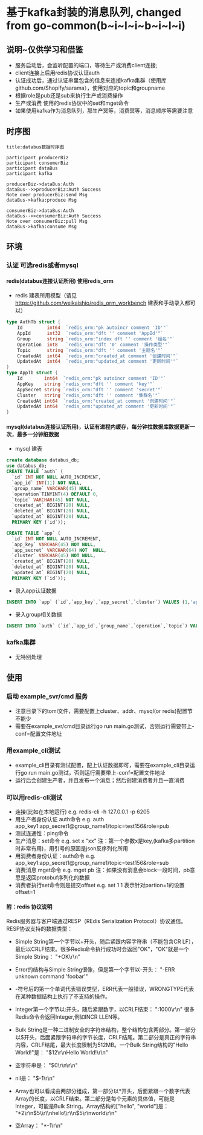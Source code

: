 # 基于kafka封装的消息队列, changed from go-common(b~i~l~i~b~i~l~i)
## 说明~仅供学习和借鉴
* 服务启动后，会监听配置的端口，等待生产或消费client连接;
* client连接上后用redis协议认证auth
* 认证成功后，通过认证串里包含的信息来连接kafka集群（使用库github.com/Shopify/sarama），使用对应的topic和groupname
* 根据role是pub还是sub来执行生产或消费操作
* 生产或消费 使用的redis协议中的set和mget命令
* 如果使用kafka作为消息队列，那生产冥等，消费冥等，消息顺序等需要注意

## 时序图
```sequence
title:databus数据时序图

participant producerBiz
participant consumerBiz
participant dataBus
participant kafka

producerBiz->dataBus:Auth
dataBus-->>producerBiz:Auth Success
Note over producerBiz:send Msg
dataBus->kafka:produce Msg

consumerBiz->dataBus:Auth
dataBus-->>consumerBiz:Auth Success
Note over consumerBiz:pull Msg
dataBus->kafka:consume Msg
```

## 环境
### 认证 可选redis或者mysql
#### redis(databus连接认证所用) 使用redis_orm
* redis 建表所用模型（请见 https://github.com/weikaishio/redis_orm_workbench 建表和手动录入都可以）
```go
type AuthTb struct {
	Id         int64  `redis_orm:"pk autoincr comment 'ID'"`
	AppId      int32  `redis_orm:"dft '' comment 'AppId'"`
	Group      string `redis_orm:"index dft '' comment '组名'"`
	Operation  int8   `redis_orm:"dft '0' comment '操作类型'"`
	Topic      string `redis_orm:"dft '' comment '主题名'"`
	CreatedAt  int64  `redis_orm:"created_at comment '创建时间'"`
	UpdatedAt  int64  `redis_orm:"updated_at comment '更新时间'"`
}
type AppTb struct {
	Id        int64  `redis_orm:"pk autoincr comment 'ID'"`
	AppKey    string `redis_orm:"dft '' comment 'key'"`
	AppSecret string `redis_orm:"dft '' comment 'secret'"`
	Cluster   string `redis_orm:"dft '' comment '集群名'"`
	CreatedAt int64  `redis_orm:"created_at comment '创建时间'"`
	UpdatedAt int64  `redis_orm:"updated_at comment '更新时间'"`
}
```
#### mysql(databus连接认证所用)，认证有进程内缓存，每分钟拉数据库数据更新一次，最多一分钟脏数据
* mysql 建表
```sql
create database databus_db;
use databus_db;
CREATE TABLE `auth` (
  `id` INT NOT NULL AUTO_INCREMENT,
  `app_id` INT(11) NOT NULL,
  `group_name` VARCHAR(45) NULL,
  `operation`TINYINT(4) DEFAULT 0,
  `topic` VARCHAR(45) NOT NULL,
  `created_at` BIGINT(20) NULL,
  `deleted_at` BIGINT(20) NULL,
  `updated_at` BIGINT(20) NULL,
  PRIMARY KEY (`id`));

CREATE TABLE `app` (
  `id` INT NOT NULL AUTO_INCREMENT,
  `app_key` VARCHAR(45) NOT NULL,
  `app_secret` VARCHAR(64) NOT  NULL,
  `cluster` VARCHAR(45) NOT NULL,
  `created_at` BIGINT(20) NULL,
  `deleted_at` BIGINT(20) NULL,
  `updated_at` BIGINT(20) NULL,
  PRIMARY KEY (`id`));
```
* 录入app认证数据
```sql
INSERT INTO `app` (`id`,`app_key`,`app_secret`,`cluster`) VALUES (1,'app_key1','app_secret1','cluster1');
```
* 录入group相关数据
```sql
INSERT INTO `auth` (`id`,`app_id`,`group_name`,`operation`,`topic`) VALUES (1,1,'group_name1',3,'test156');
```
### kafka集群 
* 无特别处理

## 使用
### 启动 example_svr/cmd 服务
* 注意目录下的toml文件，需要配置上cluster、addr、mysql(or redis)配置节不能少
* 需要在example_svr/cmd目录运行go run main.go测试，否则运行需要带上-conf=配置文件地址

### 用example_cli测试
* example_cli目录有测试配置，配上认证数据即可，需要在example_cli目录运行go run main.go测试，否则运行需要带上-conf=配置文件地址
* 运行后会创建生产者，并且发布一个消息；然后创建消费者并且一直消费

### 可以用redis-cli测试
* 连接(比如在本地运行) e.g. redis-cli -h 127.0.0.1 -p 6205
* 用生产者身份认证 auth命令 e.g. auth app_key1:app_secret1@group_name1/topic=test156&role=pub
* 测试连通性：ping命令
* 生产消息：set命令 e.g. set x "xx"  注：第一个参数x是key,(kafka多partition时非常有用)，用引号的原因是json反序列化所用
* 用消费者身份认证：auth命令 e.g. app_key1:app_secret1@group_name1/topic=test156&role=sub
* 消费消息 mget命令 e.g. mget pb  注：如果没有消息会block一段时间，pb意思是返回protobuf序列化的数据
* 消费者执行set命令则是提交offset e.g. set 1 1 表示针对partion=1的设置offset=1

#### 附：redis 协议说明
Redis服务器与客户端通过RESP（REdis Serialization Protocol）协议通信。RESP协议支持的数据类型：
* Simple String第一个字节以+开头，随后紧跟内容字符串（不能包含CR LF），最后以CRLF结束。很多Redis命令执行成功时会返回"OK"，"OK"就是一个Simple String：
"+OK\\r\\n"

* Error的结构与Simple String很像，但是第一个字节以-开头：
"-ERR unknown command 'foobar'"

* -符号后的第一个单词代表错误类型，ERR代表一般错误，WRONGTYPE代表在某种数据结构上执行了不支持的操作。

* Integer第一个字节以:开头，随后紧跟数字，以CRLF结束：
":1000\\r\\n"
很多Redis命令会返回Integer,例如INCR LLEN等。

* Bulk String是一种二进制安全的字符串结构，整个结构包含两部分。第一部分以$开头，后面紧跟字符串的字节长度，CRLF结尾。第二部分是真正的字符串内容，CRLF结尾，最大长度限制为512MB。一个Bulk String结构的"Hello World!"是：
"$12\\r\\nHello World!\\r\\n"

* 空字符串是：
"$0\\r\\n\\r\\n"  

* nil是：
"$-1\\r\\n"

* Array也可以看成由两部分组成，第一部分以*开头，后面紧跟一个数字代表Array的长度，以CRLF结束。第二部分是每个元素的具体值，可能是Integer，可能是Bulk String。Array结构的["hello", "world"]是：
"*2\\r\\n$5\\r\\nhello\\r\\n$5\\r\\nworld\\r\\n"

* 空Array：
"*-1\\r\\n" 